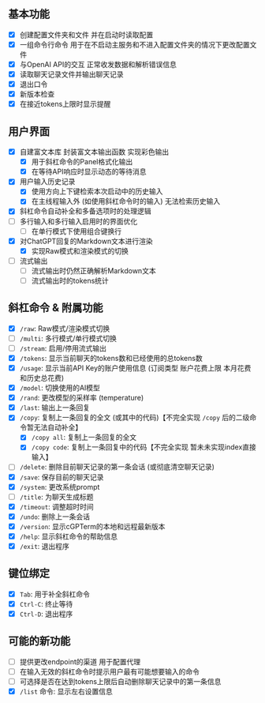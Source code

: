 ## 基本功能

- [x] 创建配置文件夹和文件 并在启动时读取配置
- [x] 一组命令行命令 用于在不启动主服务和不进入配置文件夹的情况下更改配置文件
- [x] 与OpenAI API的交互 正常收发数据和解析错误信息
- [x] 读取聊天记录文件并输出聊天记录
- [x] 退出口令
- [x] 新版本检查
- [x] 在接近tokens上限时显示提醒

## 用户界面

- [x] 自建富文本库 封装富文本输出函数 实现彩色输出
    - [x] 用于斜杠命令的Panel格式化输出
    - [x] 在等待API响应时显示动态的等待消息
- [x] 用户输入历史记录
    - [x] 使用方向上下键检索本次启动中的历史输入
    - [x] 在主线程输入外 (如使用斜杠命令时的输入) 无法检索历史输入
- [x] 斜杠命令自动补全和多备选项时的处理逻辑
- [ ] 多行输入和多行输入启用时的界面优化
    - [ ] 在单行模式下使用组合键换行
- [x] 对ChatGPT回复的Markdown文本进行渲染
    - [x] 实现Raw模式和渲染模式的切换
- [ ] 流式输出
    - [ ] 流式输出时仍然正确解析Markdown文本
    - [ ] 流式输出时的tokens统计

## 斜杠命令 & 附属功能

- [x] `/raw`: Raw模式/渲染模式切换
- [ ] `/multi`: 多行模式/单行模式切换
- [ ] `/stream`: 启用/停用流式输出
- [x] `/tokens`: 显示当前聊天的tokens数和已经使用的总tokens数
- [x] `/usage`: 显示当前API Key的账户使用信息 (订阅类型 账户花费上限 本月花费和历史总花费)
- [x] `/model`: 切换使用的AI模型
- [x] `/rand`: 更改模型的采样率 (temperature)
- [x] `/last`: 输出上一条回复
- [x] `/copy`: 复制上一条回复的全文 (或其中的代码)【不完全实现 `/copy` 后的二级命令暂无法自动补全】
    - [x] `/copy all`: 复制上一条回复的全文
    - [x] `/copy code`: 复制上一条回复中的代码【不完全实现 暂未未实现index直接输入】
- [ ] `/delete`: 删除目前聊天记录的第一条会话 (或彻底清空聊天记录)
- [x] `/save`: 保存目前的聊天记录
- [x] `/system`: 更改系统prompt
- [ ] `/title`: 为聊天生成标题
- [x] `/timeout`: 调整超时时间
- [x] `/undo`: 删除上一条会话
- [x] `/version`: 显示cGPTerm的本地和远程最新版本
- [x] `/help`: 显示斜杠命令的帮助信息
- [x] `/exit`: 退出程序

## 键位绑定

- [x] `Tab`: 用于补全斜杠命令
- [x] `Ctrl-C`: 终止等待
- [x] `Ctrl-D`: 退出程序

## 可能的新功能

- [ ] 提供更改endpoint的渠道 用于配置代理
- [ ] 在输入无效的斜杠命令时提示用户最有可能想要输入的命令
- [ ] 可选择是否在达到tokens上限后自动删除聊天记录中的第一条信息
- [x] `/list` 命令: 显示左右设置信息